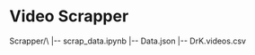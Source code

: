 # Video Scrapper

Scrapper/\\
    |-- scrap_data.ipynb
    |-- Data.json
    |-- DrK.videos.csv






